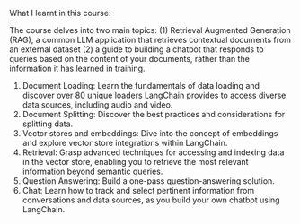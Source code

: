 What I learnt in this course:

The course delves into two main topics:
(1) Retrieval Augmented Generation (RAG), a common LLM application that retrieves contextual documents from an external dataset
(2) a guide to building a chatbot that responds to queries based on the content of your documents, rather than the information it has learned in training.


1. Document Loading: Learn the fundamentals of data loading and discover over 80 unique loaders LangChain provides to access diverse data sources, including audio and video.
2. Document Splitting: Discover the best practices and considerations for splitting data.
3. Vector stores and embeddings: Dive into the concept of embeddings and explore vector store integrations within LangChain.
4. Retrieval: Grasp advanced techniques for accessing and indexing data in the vector store, enabling you to retrieve the most relevant information beyond semantic queries.
5. Question Answering: Build a one-pass question-answering solution.
6. Chat: Learn how to track and select pertinent information from conversations and data sources, as you build your own chatbot using LangChain.
